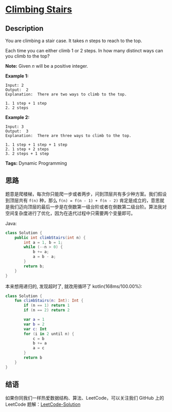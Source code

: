 # [Climbing Stairs][title]

## Description

You are climbing a stair case. It takes *n* steps to reach to the top.

Each time you can either climb 1 or 2 steps. In how many distinct ways can you climb to the top?

**Note:** Given *n* will be a positive integer.

**Example 1:**

```
Input: 2
Output:  2
Explanation:  There are two ways to climb to the top.

1. 1 step + 1 step
2. 2 steps
```

**Example 2:**

```
Input: 3
Output:  3
Explanation:  There are three ways to climb to the top.

1. 1 step + 1 step + 1 step
2. 1 step + 2 steps
3. 2 steps + 1 step
```

**Tags:** Dynamic Programming


## 思路

题意是爬楼梯，每次你只能爬一步或者两步，问到顶层共有多少种方案。我们假设到顶层共有 `f(n)` 种，那么 `f(n) = f(n - 1) + f(n - 2)` 肯定是成立的，意思就是我们迈向顶层的最后一步是在倒数第一级台阶或者在倒数第二级台阶。算法我对空间复杂度进行了优化，因为在迭代过程中只需要两个变量即可。

Java:
```java
class Solution {
    public int climbStairs(int n) {
        int a = 1, b = 1;
        while (--n > 0) {
            b += a;
            a = b - a;
        }
        return b;
    }
}
```

本来想用递归的, 发现超时了, 就改用循环了
kotlin(168ms/100.00%):
```kotlin
class Solution {
    fun climbStairs(n: Int): Int {
        if (n == 1) return 1
        if (n == 2) return 2

        var a = 1
        var b = 2
        var c: Int
        for (i in 2 until n) {
            c = b
            b += a
            a = c
        }
        return b
    }
}
```

## 结语

如果你同我们一样热爱数据结构、算法、LeetCode，可以关注我们 GitHub 上的 LeetCode 题解：[LeetCode-Solution][ls]



[title]: https://leetcode.com/problems/climbing-stairs
[ls]: https://github.com/RichCodersAndMe/LeetCode-Solution
